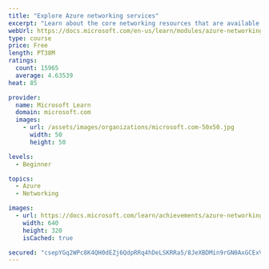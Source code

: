 ```yaml
---
title: "Explore Azure networking services"
excerpt: "Learn about the core networking resources that are available in Azure, such as Virtual Networks, VPN Gateway, and ExpressRoute."
webUrl: https://docs.microsoft.com/en-us/learn/modules/azure-networking-fundamentals/
type: course
price: Free
length: PT38M
ratings:
  count: 15965
  average: 4.63539
heat: 85

provider:
  name: Microsoft Learn
  domain: microsoft.com
  images:
    - url: /assets/images/organizations/microsoft.com-50x50.jpg
      width: 50
      height: 50

levels:
  - Beginner

topics:
  - Azure
  - Networking

images:
  - url: https://docs.microsoft.com/learn/achievements/azure-networking-fundamentals-social.png
    width: 640
    height: 320
    isCached: true

secured: "csepYGq2WPc8K4QH0dEZj6QdpRRq4hDeLSKRRa5/8JeXBDMin9rGN0AxGCExVvAHSq7R6RgsThpen8h0mzOvxKH47bYWTOo2VD7tiqlaibifZsZ/GXnAUuCew/768qTQveBsiku9pSDlW5wxZvR24/C0m0jr3sjtmfO2g2ndnymqyGmRDK7flLP4e5sceR5tuNMGuAH7fET4VS8p7MaJKeOAGW5Q5P4CP2RASPbuQW0farRSoaFODBbNOgArXke3QQ50F8rHEbH7MiF0iMznTsdu/Qlez/rk4/CcOntG+IwJROMpuBVYdM3RijzLIPJAv2VNq2CbgR7vBkO9QnIbz10bdM49wictUFo24+4dCRBjh0vUJFKPE4x/0aW0G71bgaPaYezPKc2qkqwSWRXtN8ADutIHtbUDdXDs6mMWrHpzMripkUNyqOyt5Kl+uka9;91leHh5cIBdkTG28eufquA=="
---
```


